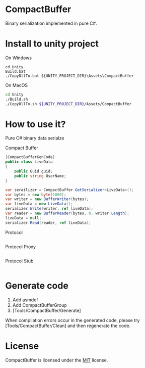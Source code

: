 # CompactBuffer

Binary serialization implemented in pure C#.

# Install to unity project

On Windows
```dos
cd Unity
Build.bat
./CopyDllTo.bat ${UNITY_PROJECT_DIR}\Assets\CompactBuffer
```

On MacOS
```bash
cd Unity
./Build.sh
./CopyDllTo.sh ${UNITY_PROJECT_DIR}/Assets/CompactBuffer
```

# How to use it?
Pure C# binary data serialze

Compact Buffer
```cs
[CompactBufferGenCode]
public class LiveData
{
    public Guid guid;
    public string UserName;
}

var serailizer = CompactBuffer.GetSerializer<LiveData>();
var bytes = new byte[1000];
var writer = new BufferWriter(bytes);
var liveData = new LiveData();
serializer.Write(writer, ref liveData);
var reader = new BufferReader(bytes, 0, writer.Length);
liveData = null;
serializer.Read(reader, ref liveData);
```

Protocol

```cs
```

Protocol Proxy

```cs
```

Protocol Stub

```cs
```

# Generate code

1. Add asmdef
2. Add CompactBufferGroup
3. [Tools/CompactBuffer/Generate]

When compilation errors occur in the generated code, please try [Tools/CompactBuffer/Clean] and then regenerate the code.

# License

CompactBuffer is licensed under the [MIT](LICENSE) license.